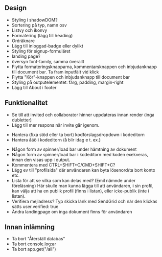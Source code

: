 Design
---
- Styling i shadowDOM?
- Sortering på typ, namn osv
- Listvy och ikonvy
- Formatering (lägg till heading)
- Ordräknare
- Lägg till inloggad-badge eller dylikt
- Styling för signup-formuläret
- landing page?
- översyn font-family, samma överallt
- Flytta formateringsknapparna, kommentarsknappen och inbjudanknapp till document bar. Ta fram inputfält vid klick
- Flytta "Kör"-knappen och inbjudanknapp till document bar
- Styling på outputelementet: färg, padding, margin-right
- Lägg till About i footer
<!-- - Flytta styling från footerkomponenten till CSS-filen -->


Funktionalitet
---
<!-- - Logga in finns bara som utloggad och Logga ut bara som inloggad -->
- Se till att invited och collaborator hinner uppdateras innan render (inga dubletter)
- Lägg till mer respons när invite går igenom.
<!-- - Inloggadstatus ska uppdateras reacty -->
- Hantera (fixa stöd eller ta bort) kodförslagsdropdown i kodeditorn
- Hantera åäö i kodeditorn (å blir idag e t. ex.)
<!-- - Raderaknapp finns bara tillgänglig hos ägaren - flytta till document bar -->
<!-- - Alert innan radering -->
<!-- - /add/:id ska vara en PUT-route -->

- Någon form av spinner/load bar under hämtning av dokument
- Någon form av spinner/load bar i kodeditorn med koden exekveras, innan den visas upp i output.
- Kommentera med CTRL+SHIFT+C/CMD+SHIFT+C?
- Lägg ev till "profilsida" där användaren kan byta lösenord/ta bort konto etc.
- Lista för att se vilka som kan delas med? (Emil nämnde under föreläsning)
    Här skulle man kunna lägga till att användaren, i sin profil, 
    kan välja att ha en publik profil (finns i listan), eller icke-publik (inte i listan).
- Verifiera mejladress? Typ skicka länk med SendGrid och när den klickas sätts user.verified: true
- Ändra landingpage om inga dokument finns för användaren

Innan inlämning
---
- Ta bort "Återställ databas"
- Ta bort console.log:ar
- Ta bort app.get("/all")